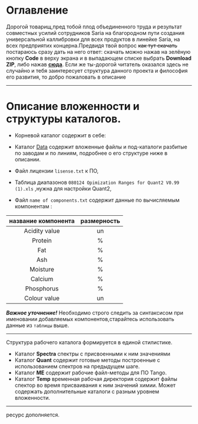 # Оглавление
Дорогой товарищ,пред тобой плод объединенного труда и результат совместных усилий сотрудников Saria на благородном пути создания универсальной каллибровки для всех продуктов в линейке Saria, на всех предприятих концерна.Предвидя твой вопрос ~~как тут скачать~~ постараюсь сразу дать на него  ответ: скачать можно нажав на зелёную кнопку **Code** в верху экрана и в выпадающем списке выбрать **Download ZIP**, либо нажав [**сюда**](https://github.com/lalastepaska/Bruker/archive/master.zip). Если же ты-дорогой читатель оказался здесь не случайно и тебя заинтересует структура данного проекта и философия его развития, то добро пожаловать в описание 
____
# Описание вложенности и структуры каталогов.
- Корневой каталог содержит в себе:

- Каталог [Data](https://github.com/lalastepaska/Bruker/tree/master/Data) содержит вложенные файлы и под-каталоги разбитые по заводам и по линиям, подробнее о его структуре ниже в описании.
- Файл лицензии `lisense.txt` к ПО,
- Таблица диапазонов `080124 Opimization Ranges for Quant2 V0.99 (1).xls`
,нужна для настройки Quant2,
- Файл `name of components.txt` содержит данные по вычисляемым компонентам :

| название компонента  | размерность |
| :------------------: | :---------: |
|Acidity value|un |
|Protein|%|
|Fat|%|
|Ash|%|
|Moisture|%|
|Calcium|%|
|Phosphorus|%|
|Colour value|un|

***Важное уточнение!***
Необходимо строго следить за синтаксисом при именовании добавляемых компонентов,старайтесь использовать  данные из `таблицы` выше.
____
Структура рабочего каталога формируется в  единой стилистике. 
- Каталог **Spectra** спектры с  присвоенными к ним значениями
- Каталог **Quant** содержит готовые методы построенные с использованием спектров на предыдущем шаге.
- Каталог **ME** содержит рабочие файл-методы для  ПО Tango.
- Каталог **Temp** временная рабочая директория содержит файлы спектор во время присваивания к ним значений химии. Может содержать дополнительные каталоги с разным уровнем вложенности.

____
ресурс дополняется.
